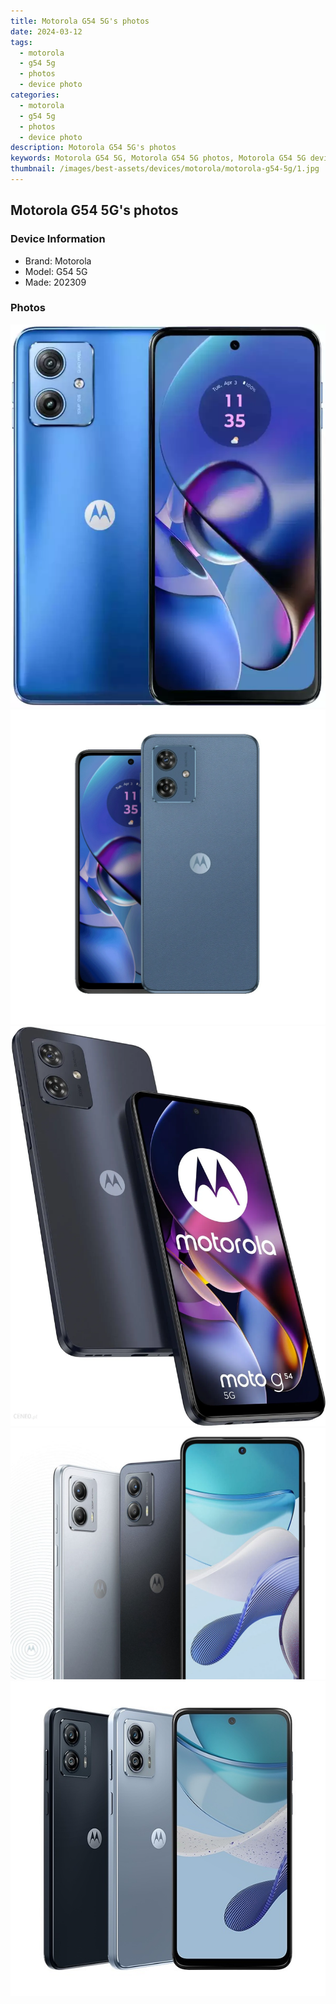 ```yaml
---
title: Motorola G54 5G's photos
date: 2024-03-12
tags: 
  - motorola
  - g54 5g
  - photos
  - device photo
categories: 
  - motorola
  - g54 5g
  - photos
  - device photo
description: Motorola G54 5G's photos
keywords: Motorola G54 5G, Motorola G54 5G photos, Motorola G54 5G device photo
thumbnail: /images/best-assets/devices/motorola/motorola-g54-5g/1.jpg
---
```


## Motorola G54 5G's photos

### Device Information

- Brand: Motorola
- Model: G54 5G
- Made: 202309

### Photos

![/images/best-assets/devices/motorola/motorola-g54-5g/1.jpg](/images/best-assets/devices/motorola/motorola-g54-5g/1.jpg)
![/images/best-assets/devices/motorola/motorola-g54-5g/2.jpg](/images/best-assets/devices/motorola/motorola-g54-5g/2.jpg)
![/images/best-assets/devices/motorola/motorola-g54-5g/3.jpg](/images/best-assets/devices/motorola/motorola-g54-5g/3.jpg)
![/images/best-assets/devices/motorola/motorola-g54-5g/4.jpg](/images/best-assets/devices/motorola/motorola-g54-5g/4.jpg)
![/images/best-assets/devices/motorola/motorola-g54-5g/5.jpg](/images/best-assets/devices/motorola/motorola-g54-5g/5.jpg)
